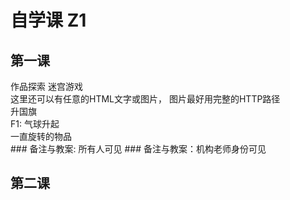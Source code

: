 # 自学课 Z1

## 第一课

<div class="left">
    <step value="1">
        作品探索 迷宫游戏<br/>
        <action type="explore" projectid="536"/>
        <action type="dailyVideo" id="75" />
        这里还可以有任意的HTML文字或图片， 图片最好用完整的HTTP路径
    </step>
</div>
<div class="right">
    <div class="mainwork">
        <step value="2">
            <action type="button" value="任务1代码闯关" projectid="536"/>
            升国旗
        </step>
        <step value="2">
            <action type="loadworld" value="任务2 创造你的作品"/>
            <div class="F1"> 
                F1: 气球升起<br/>
                一直旋转的物品
            </div> 
        </step>
    </div>
    <step value="3" class="share">
        <action type="saveAndShare"/>
    </step>
</div>

<notes display="all">
### 备注与教案: 所有人可见
</notes>
<notes display="teacher">
### 备注与教案：机构老师身份可见
</notes>

## 第二课